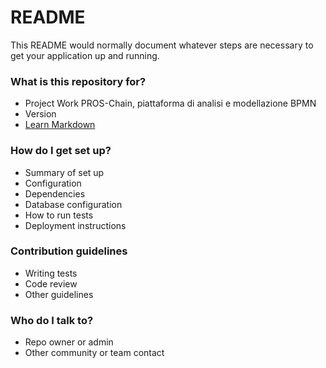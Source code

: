 # README #

This README would normally document whatever steps are necessary to get your application up and running.

### What is this repository for? ###

* Project Work PROS-Chain, piattaforma di analisi e modellazione BPMN
* Version
* [Learn Markdown](https://bitbucket.org/tutorials/markdowndemo)

### How do I get set up? ###

* Summary of set up
* Configuration
* Dependencies
* Database configuration
* How to run tests
* Deployment instructions

### Contribution guidelines ###

* Writing tests
* Code review
* Other guidelines

### Who do I talk to? ###

* Repo owner or admin
* Other community or team contact